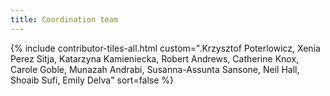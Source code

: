 ```yaml
---
title: Coordination team
---
```


{% include contributor-tiles-all.html custom=".Krzysztof Poterlowicz, Xenia Perez Sitja, Katarzyna Kamieniecka, Robert Andrews, Catherine Knox, Carole Goble, Munazah Andrabi, Susanna-Assunta Sansone, Neil Hall, Shoaib Sufi, Emily Delva" sort=false %}
